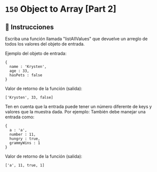 # `150` Object to Array [Part 2]

## 📝 Instrucciones

Escriba una función llamada "listAllValues" que devuelve un arreglo de todos los valores del objeto de entrada.

Ejemplo del objeto de entrada:
```Js
{
  name : 'Krysten',
  age : 33,
  hasPets : false
}
```
Valor de retorno de la función (salida):
```Js
['Krysten', 33, false]
```
Ten en cuenta que la entrada puede tener un número diferente de keys y valores que la muestra dada.
Por ejemplo: También debe manejar una entrada como:
```Js
{
  a : 'a',
  number : 11,
  hungry : true,
  grammyWins : 1
}
```
Valor de retorno de la función (salida):
```Js
['a', 11, true, 1]
```